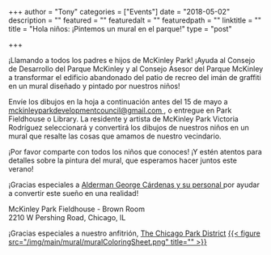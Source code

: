 +++
author = "Tony"
categories = ["Events"]
date = "2018-05-02"
description = ""
featured = ""
featuredalt = ""
featuredpath = ""
linktitle = ""
title = "Hola niños: ¡Pintemos un mural en el parque!"
type = "post"

+++

¡Llamando a todos los padres e hijos de McKinley Park!
¡Ayuda al Consejo de Desarrollo del Parque McKinley y al Consejo Asesor del Parque McKinley a transformar el edificio abandonado del patio de recreo del imán de graffiti en un mural diseñado y pintado por nuestros niños!

<p> Envíe los dibujos en la hoja a continuación antes del 15 de mayo a <a href="mailto:mckinleyparkdevelopmentcouncil@gmail.com" title="Email" class="fa fa-envelope">mckinleyparkdevelopmentcouncil@gmail.com </a>, o entregue en Park Fieldhouse o Library.
La residente y artista de McKinley Park Victoria Rodríguez seleccionará y convertirá los dibujos de nuestros niños en un mural que resalte las cosas que amamos de nuestro vecindario.
</p>
<p> ¡Por favor comparte con todos los niños que conoces! ¡Y estén atentos para detalles sobre la pintura del mural, que esperamos hacer juntos este verano!
</p>
<p> ¡Gracias especiales a <a href="http://www.12thwardchicago.com"> Alderman George Cárdenas y su personal </a> por ayudar a convertir este sueño en una realidad!
</p>
McKinley Park Fieldhouse - Brown Room <br/>
2210 W Pershing Road, Chicago, IL<br/>  

¡Gracias especiales a nuestro anfitrión, <a href="https://www.chicagoparkdistrict.com"> The Chicago Park District</a>
<a href="https://drive.google.com/file/d/0B0znleYpwmY2UW4xaVhFSHhzU1FEZjF5LVB2dV85aTN5MDRR/view">
{{< figure src="/img/main/mural/muralColoringSheet.png" title="" >}}
</a>


<br/>
<br/>